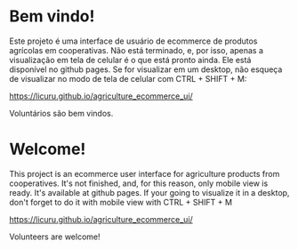 # Bem vindo!
Este projeto é uma interface de usuário de ecommerce de produtos agrícolas em cooperativas. Não está terminado, e, por isso, apenas a visualização em tela de celular é o que está pronto ainda. Ele está disponível no github pages. Se for visualizar em um desktop, não esqueça de visualizar no modo de tela de celular com CTRL + SHIFT + M:

https://licuru.github.io/agriculture_ecommerce_ui/

Voluntários são bem vindos.



# Welcome!
This project is an ecommerce user interface for agriculture products from cooperatives. It's not finished, and, for this reason, only mobile view is ready. It's available at github pages. If your going to visualize it in a desktop, don't forget to do it with mobile view with CTRL + SHIFT + M 

https://licuru.github.io/agriculture_ecommerce_ui/

Volunteers are welcome!
